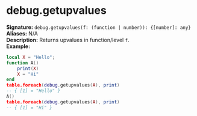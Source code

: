 # debug.getupvalues
**Signature:** `debug.getupvalues(f: (function | number)): {[number]: any}` <br>
**Aliases:** N/A <br>
**Description:** Returns upvalues in function/level `f`. <br>
**Example:**
```lua
local X = "Hello";
function A()
	print(X)
	X = "Hi"
end
table.foreach(debug.getupvalues(A), print)
-- { [1] = "Hello" }
A()
table.foreach(debug.getupvalues(A), print)
-- { [1] = "Hi" }
```
